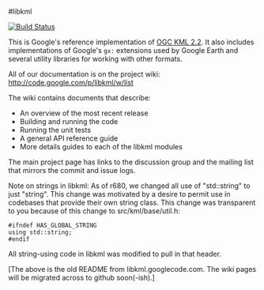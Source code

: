 #libkml

[![Build Status](https://travis-ci.org/google/libkml.png?branch=master)](https://travis-ci.org/google/libkml)

This is Google's reference implementation of [OGC KML 2.2](http://www.opengeospatial.org/standards/kml). It also includes implementations of Google's `gx:` extensions used by Google Earth and several utility libraries for working with other formats.

All of our documentation is on the project wiki:
http://code.google.com/p/libkml/w/list

The wiki contains documents that describe:
- An overview of the most recent release
- Building and running the code
- Running the unit tests
- A general API reference guide
- More details guides to each of the libkml modules

The main project page has links to the discussion group and the mailing list that mirrors the commit and issue logs.

Note on strings in libkml:
As of r680, we changed all use of "std::string" to just "string". This change was motivated by a desire to permit use in codebases that provide their own string class. This change was transparent to you because of this change to src/kml/base/util.h:

```
#ifndef HAS_GLOBAL_STRING
using std::string;
#endif
```

All string-using code in libkml was modified to pull in that header.

[The above is the old README from libkml.googlecode.com. The wiki pages will be migrated across to github soon(-ish).]
